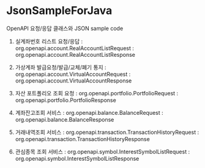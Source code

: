# JsonSampleForJava
OpenAPI 요청/응답 클래스와 JSON sample code


1. 실계좌번호 리스트 요청/응답
    : org.openapi.account.RealAccountListRequest
    : org.openapi.account.RealAccountListResponse

2. 가상계좌 발급요청/발급/교체/폐기 통지
    : org.openapi.account.VirtualAccountRequest
    : org.openapi.account.VirtualAccountResponse

3. 자산 포트폴리오 조회 요청
    : org.openapi.portfolio.PortfolioRequest
    : org.openapi.portfolio.PortfolioResponse

4. 계좌잔고조회 서비스
    : org.openapi.balance.BalanceRequest
    : org.openapi.balance.BalanceResponse

5. 거래내역조회 서비스
    : org.openapi.transaction.TransactionHistoryRequest
    : org.openapi.transaction.TransactionHistoryResponse

6. 관심종목 조회 서비스
    : org.openapi.symbol.InterestSymbolListRequest
    : org.openapi.symbol.InterestSymbolListResponse
